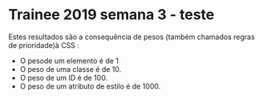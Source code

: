 ﻿# Trainee 2019 semana 3 - teste

Estes resultados são a consequência de pesos (também chamados regras de prioridade)à CSS :
  - O pesode um elemento é de 1
  - O peso de uma classe é de 10.
  - O peso de um ID é de 100.
  - O peso de um atributo de estilo é de 1000.

